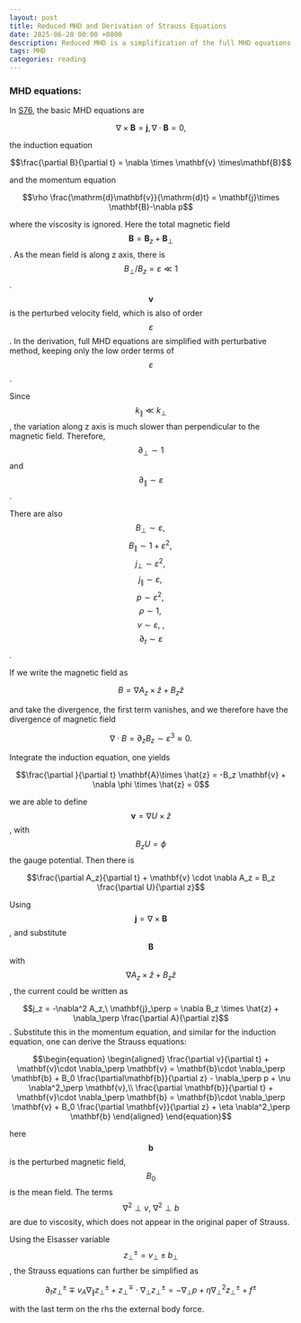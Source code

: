 ```yaml
---
layout: post
title: Reduced MHD and Derivation of Strauss Equations
date: 2025-06-28 00:00 +0800
description: Reduced MHD is a simplification of the full MHD equations under assumption of strong unidirectional mean field and incompressibility. It was first developed by Strauss 1976, and Kadomtsev & Pogutse 1974.
tags: MHD 
categories: reading
---
```


### MHD equations:

In [S76](https://courses.physics.ucsd.edu/2021/Spring/physics218c/AA_Strauss_RMHD.pdf), the basic MHD equations are

$$\nabla \times \mathbf{B} = \mathbf{j},\, \nabla \cdot \mathbf{B} = 0,$$

the induction equation 

$$\frac{\partial B}{\partial t} = \nabla \times \mathbf{v} \times\mathbf{B}$$

and the momentum equation

$$\rho \frac{\mathrm{d}\mathbf{v}}{\mathrm{d}t} = \mathbf{j}\times \mathbf{B}-\nabla p$$

where  the viscosity is ignored. Here the total magnetic field $$\mathbf{B} = \mathbf{B}_z + \mathbf{B}_\perp$$. As the mean field is along z axis, there is $$B_\perp/  B_z= \varepsilon \ll 1$$. $$\mathbf{v}$$ is the perturbed velocity field, which is also of order $$\varepsilon$$. In the derivation, full MHD equations are simplified with perturbative method, keeping only the low order terms of $$\varepsilon$$.

Since $$k_\parallel \ll k_\perp$$, the variation along z axis is much slower than perpendicular to the magnetic field. Therefore, $$\partial_\perp \sim 1$$ and $$\partial_\parallel \sim \varepsilon$$.

There are also $$B_\perp \sim \varepsilon,\,$$ $$ B_\parallel \sim 1+\varepsilon^2, \, $$ $$j_\perp \sim \varepsilon^2, \,  $$ $$j_\parallel \sim \varepsilon, \, $$ $$p\sim \varepsilon^2, \, $$ $$\rho \sim 1, \, $$ $$v\sim \varepsilon, \ ,$$ $$\partial_t \sim \varepsilon$$.

If we write the magnetic field as 

$$ B = \nabla A_z \times \hat{z} + B_z \hat{z}$$

and take the divergence, the first term vanishes, and we therefore have the divergence of magnetic field 

$$\nabla  \cdot B = \partial _z B_z \sim \varepsilon^3 \approx 0.$$

Integrate the induction equation, one yields

$$\frac{\partial }{\partial t} \mathbf{A}\times \hat{z} = -B_z \mathbf{v} + \nabla \phi \times \hat{z} = 0$$

we are able to define $$\mathbf{v} = \nabla U\times \hat{z}$$, with $$B_z U = \phi$$ the gauge potential. Then there is 

$$\frac{\partial A_z}{\partial t} + \mathbf{v} \cdot \nabla A_z = B_z \frac{\partial U}{\partial z}$$

Using $$\mathbf{j} = \nabla \times \mathbf{B}$$, and substitute $$\mathbf{B}$$ with $$\nabla A_z \times \hat{z} + B_z\hat{z}$$, the current could be written as  

$$j_z = -\nabla^2 A_z,\ \mathbf{j}_\perp = \nabla B_z \times \hat{z} + \nabla_\perp \frac{\partial A}{\partial z}$$. Substitute this in the momentum equation, and similar for the induction equation, one can derive the Strauss equations:

$$\begin{equation}
    \begin{aligned}
        \frac{\partial v}{\partial t} + \mathbf{v}\cdot \nabla_\perp \mathbf{v} = \mathbf{b}\cdot \nabla_\perp \mathbf{b} + B_0 \frac{\partial\mathbf{b}}{\partial z} - \nabla_\perp p + \nu \nabla^2_\perp \mathbf{v},\\
        \frac{\partial \mathbf{b}}{\partial t} + \mathbf{v}\cdot \nabla_\perp \mathbf{b} = \mathbf{b}\cdot \nabla_\perp \mathbf{v} + B_0 \frac{\partial \mathbf{v}}{\partial z} + \eta \nabla^2_\perp \mathbf{b}
    \end{aligned}
\end{equation}$$

here $$\mathbf{b}$$ is the perturbed magnetic field, $$B_0$$ is the mean field. The terms $$\nabla^2\perp v, \ \nabla^2\perp b$$ are due to viscosity, which does not appear in the original paper of Strauss. 

Using the Elsasser variable $$z_\perp^\pm = v_\perp \pm b_\perp$$, the Strauss equations can further be simplified as 

$$\partial_t z^\pm _\perp \mp v_A\nabla _\parallel z^\pm _\perp + z^\mp_\perp \cdot \nabla _\perp z^\pm _\perp =  -\nabla_\perp p + \eta \nabla^2_\perp z^\pm _\perp + f^\pm$$

with the last term on the rhs the external body force. 

